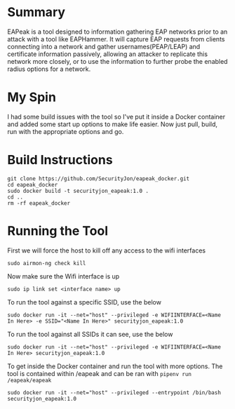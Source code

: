Summary
=======

EAPeak is a tool designed to information gathering EAP networks prior to an attack with a tool like EAPHammer. It will capture EAP requests from clients connecting into a network and gather usernames(PEAP/LEAP) and certificate information passively, allowing an attacker to replicate this network more closely, or to use the information to further probe the enabled radius options for a network.

My Spin
=======

I had some build issues with the tool so I've put it inside a Docker container and added some start up options to make life easier. Now just pull, build, run with the appropriate options and go.

Build Instructions
=======

```
git clone https://github.com/SecurityJon/eapeak_docker.git
cd eapeak_docker
sudo docker build -t securityjon_eapeak:1.0 .
cd ..
rm -rf eapeak_docker
```


Running the Tool
=======
First we will force the host to kill off any access to the wifi interfaces

`sudo airmon-ng check kill`

Now make sure the Wifi interface is up

`sudo ip link set <interface name> up`

To run the tool against a specific SSID, use the below

`sudo docker run -it --net="host" --privileged -e WIFIINTERFACE=<Name In Here> -e SSID="<Name In Here>" securityjon_eapeak:1.0`

To run the tool against all SSIDs it can see, use the below

`sudo docker run -it --net="host" --privileged -e WIFIINTERFACE=<Name In Here> securityjon_eapeak:1.0`

To get inside the Docker container and run the tool with more options. The tool is contained within /eapeak and can be ran with `pipenv run /eapeak/eapeak`

`sudo docker run -it --net="host" --privileged --entrypoint /bin/bash securityjon_eapeak:1.0`








